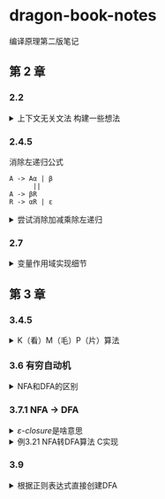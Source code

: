 # dragon-book-notes
编译原理第二版笔记

## 第 2 章

### 2.2

<details><summary>上下文无关文法 构建一些想法</summary>

```
加减乘除无括号的表达式
expr -> expr + term
      | expr - term
      | term

term -> term * digit
      | term / digit
      | digit
```
```
为什么不写成这样
expr -> term + expr
      | term - expr
      | term

term -> term * digit
      | term / digit
      | digit

+ - 是左结合
这样的话 + - 就变成里右结合
1 + 2 + 3
语法分析树就会变成这样
         expr
        / | \
       1  +  expr
            / | \
           2  +  3
```
```
或者这样
expr -> expr + digit
      | expr - digit
      | expr * digit
      | expr / digit
也就是说优先级越高的符号， 要越往里（下）写
表达式的本质就是一颗树， 肯定是从下往上算， 所以要往里（下）写
```
</details>

### 2.4.5
消除左递归公式
```
A -> Aα | β
      ||
A -> βR
R -> αR | ε
```
<details><summary>尝试消除加减乘除左递归</summary>

```
expr -> expr + term
      | expr - term
      | term

term -> term * digit
      | term / digit
      | digit

对于expr
A = expr
α = + term | - term
β = term
   ||
expr      -> term expr_tail
expr_tail -> + term expr_tail | - term expr_tail | ε

对于term
A = term
α = * digit | / digit
β = digit

term      -> digit term_tail
term_tail -> * digit term_tail | / digit term_tail | ε


最后合并
expr      -> term expr_tail
expr_tail -> + term expr_tail 
           | - term expr_tail
           | ε
term      -> digit term_tail
term_tail -> * digit term_tail
           | / digit term_tail 
           | ε
```
</details>

### 2.7
<details><summary>变量作用域实现细节</summary>
 
定义：符号表类`Symbol` 全局符号表`global_symbol` 一个全局符号表指针`p`   
下面时伪代码   
每当进入函数时，`push p; p = global_symbol;`   
每当退出函数时，`pop p;`   
每当进入块时， `new_symbol = new Symbol(); new_symbol.prev = p; p = new_symbol;`   
每当退出块时, `p = p.prev;`   

如果进入的块同时是函数， 先执行`进入函数`， 再执行`进入块`   
如果退出的块同时是函数， 先执行`退出块`， 再执行`退出函数`  

查找符号
```
for (pp = p; pp != NULL; pp = pp.prev) {
    // 然后从符号表里查找即可
}
```

</details>

## 第 3 章

### 3.4.5
<details><summary>K（看）M（毛）P（片）算法</summary>
这个龙书的KMP算法讲的好难懂的样子， 我晕！可能大佬有大佬的思维吧 orz <br />
以前我试图想学过这个算法， 但是看了好多文章， 感觉都讲的不是很清楚， 到现在还是迷迷糊糊的 <br />
今晚， 对，就是今晚 一定要搞懂， ***， 我就不信了 <br />
细细一看龙书 - -， 哇， 别看短短几行， 讲的还是很清楚的。 <br />
<br />

唯一的难点应该是*失陪函数*的计算 <br />
需要明确*失陪函数*计算是关键字的长度，这个关键字要满足既是最长的真前缀又是后缀。 <br />
比如， 就拿龙书的例子：（龙书上的索引是从1开始）
<pre>
字符串：ababaa

f(1) 要计算的字符串：a           计算出的关键字：没有        长度：0
f(2) 要计算的字符串：ab          计算出的关键字：没有        长度：0
f(3) 要计算的字符串：aba         计算出的关键字：a          长度：1
f(4) 要计算的字符串：abab        计算出的关键字：ab         长度：2
f(5) 要计算的字符串：ababa       计算出的关键字：aba        长度：3
f(6) 要计算的字符串：ababaa      计算出的关键字：a          长度：1
</pre>

苦思冥想， 为啥龙书上的函数要这么写， 加上搜索各种资料， 终于。。。 <br/>
龙书最大的失策是直接放伪代码， 不放解释， 我晕， 下面还要证明， 没接触的直接凉凉 <br />

<pre>
失配函数的算法流程是这样的
先是从第一个字符和第二个字符开始比较， 如果相同呢那么 f(1) = 1， 不同 f(1) = 0 （不懂看上面的例子）
假设第一个字符和第二个字符相同
那么现在在第二个字符后面加一个字符（第三个字符），然后是不是就要比较第一个字符后面的哪个字符， 也就是第二个字符， 和第三个字符是否相同
这个相同的流程

那假如不同咋办，不同的话需要回退， 回退到现在的关键字中的关键字那个地方， 为什么可以这么回退呢， 因为关键字的属性就是头和尾是一样的， 画张图可能可以理解快一点
</pre>

书上伪代码，翻译成c， 如果不懂的话， 看的脑壳疼
```c
#include <stdio.h>
#include <memory.h>

int main() {
    char *b = "-ababaa"; // 龙书中索引开始是1， 所以这里头部加了一个字符
    int n = strlen(b);
    int f[n];

    int t = 0; // 指向现在的关键字
    f[1] = 0;
    for (int s = 1; s < n; s++) {
        while (t > 0 && b[s+1] != b[t+1]) // 这里是回退用的， t > 0 是说 如果 t == 0 的话， 就没法继续回退了， b[s+1] != b[t+1] 是回退的条件， 不等于才要回退
            t = f[t]; // 回退关键字， 至于为什么可以回退， 画图， 关键字中的关键字头和尾是一样的
        if (b[s+1] == b[t+1]) { // 等于， 直接下一步
            ++t; // 关键字长度加一
            f[s+1] = t; // 赋值
        } else {
            f[s+1] = 0; // 很明显， 这里肯定回退到不可以回退了， t肯定等于0， 关键字长度肯定等于0
        }
    }

    for (int s = 1; s < n; s++) { // 打印
        printf("%d ", f[s]);
    }
}
```

用索引从0开始写的代码
```c
#include <stdio.h>
#include <memory.h>

int main() {
    char *b = "ababaa";
    int n = strlen(b);
    int f[n];

    // 这里为什么用-1呢
    // 因为s和t肯定要表示同一样东西， s表示的是头部匹配的长度， t表示的是尾部匹配的长度
    // 那么开始的时候肯定是字符0和字符1开始比较
    // 那么s和t肯定在最开始的时候肯定要相差一
    // 无非s=-1， t=0， or， s=0，t=-1
    // 如果s=-1， t=0这种， 那么是s从-1到n-2循环， 下面也肯定是f[s+1] = t; 所以肯定没法写
    int t = -1;
    f[0] = -1;
    for (int s = 0; s < n-1; s++) {
        while (t > -1 && b[s+1] != b[t+1])
            t = f[t];
        if (b[s+1] == b[t+1]) {
            ++t;
            f[s+1] = t;
        } else {
            f[s+1] = -1;
        }
    }

    for (int s = 0; s < n; s++) {
        printf("%d ", f[s]+1);
    }
}
```
</details>

### 3.6 有穷自动机
<details><summary>NFA和DFA的区别</summary>

从名子里面就可以知道了，一个是确定，一个是不确定，那是什么不确定呢？ <br />
是从一个状态转移到另一个状态的路径（对于同样的输入）， NFA可能有一个或多个， 而DFA肯定只有一个。

所以DFA就是NFA的一种特殊情况

</details>

### 3.7.1 NFA -> DFA
<details><summary><i>ε-closure</i>是啥意思</summary>
龙书上写的是： <br />
</i>ε-closure(s)</i> 表示能够从状态s开始只用通过ε转换到达NFA状态集合  <br />
一开始完全不清楚是啥意思，好像是在看定义一样，后来仔细一看例子，哦～ <br />

其实ε-closure(s)就是代表*s*本身加上*s*可以通过*ε*到达的集合 <br />

直接看例子 *例3.21* 可以更快的理解， 看定义完全不懂在讲啥 <br />
上面说 状态 *A* 是 *ε-closure(0)， 即 *A = {0, 1, 2, 4, 7}* <br />
首先*A*集合包含 *0* <br />
然后看*0*可以通过*ε*到达哪些状态 <br />

*0*可以通过*ε*到达<i>{1，7}</i> <br />
*1*又可以通过*ε*到达<i>{2，4\}</i> <br />
*7*没有可以通过*ε*到达的状态 <br />
*2*没有可以通过*ε*到达的状态 <br />
*4*没有可以通过*ε*到达的状态 <br />
所以*A = {0, 1, 2, 4, 7}* <br />


例外下面还有一个*ε-closure(T)* <br />
这和上面的是一样的，只不过*s*代表一个状态， 而*T*代表状态的集合 <br />

</details>

<details><summary>例3.21 NFA转DFA算法 C实现</summary>
  
只适用于龙书例3.21，写的不好，很多没有封装好 
```c
#include <stdio.h>
#include <memory.h>
#include <stdlib.h>

/* copy from C docs */
int compare_ints(const void* a, const void* b) {
    int arg1 = *(const int*)a;
    int arg2 = *(const int*)b;

    if (arg1 < arg2) return -1;
    if (arg1 > arg2) return 1;
    return 0;
}


#define EPSILON 1
#define SIZE 11

int gh[SIZE][SIZE];

struct status {
    int *NFA;
    int NFA_len;
    int DFA;
    int a;
    int b;
    int flag;
};

int is_same(int *a, int a_len, int *b, int b_len) {
    if (a_len != b_len)
        return 0;
    for (int i = 0; i < a_len; ++i) {
        if (a[i] != b[i])
            return 0;
    }
    return 1;
}

int move(const int *T, const int T_len, int a, int *res, int res_len) {
    for (int i = 0; i < T_len; ++i) {
        for (int j = 0; j < SIZE; ++j) {
            if (gh[T[i]][j] == a) {
                res[res_len++] = j;
            }
        }
    }
    return res_len;
}

int e_closure(const int *T, const int T_len, int *res, int res_len) {
    int *que = malloc(1024 * sizeof(int)); memcpy(que, T, T_len * sizeof(int));
    int que_len = T_len;
    for (int i = 0; i < que_len; ++i) {
        for (int j = 0; j < SIZE; ++j) {
            if (gh[que[i]][j] != EPSILON) {
                continue;
            }
            for (int k = 0; k < que_len; ++k) { /* to checkout whether exists */
                if (que[k] == j) {
                    continue;
                }
            }
            que[que_len++] = j;
        }
        res[res_len++] = que[i];
    }
    qsort(res, res_len, sizeof(int), compare_ints);
    return res_len;
}

int main() {
    /* gh data begin */
    memset(gh, 0, sizeof(gh)); /* 0 mean unreachable */
    gh[0][1] = EPSILON;
    gh[0][7] = EPSILON;
    gh[1][2] = EPSILON;
    gh[1][4] = EPSILON;
    gh[2][3] = 'a';
    gh[3][6] = EPSILON;
    gh[4][5] = 'b';
    gh[5][6] = EPSILON;
    gh[6][1] = EPSILON;
    gh[6][7] = EPSILON;
    gh[7][8] = 'a';
    gh[8][9] = 'b';
    gh[9][10] = 'b';
    /* gh data end */

    struct status *stat = malloc(1024 * sizeof(struct status));
    memset(stat, 0, 1024 * sizeof(struct status));
    int stat_len = 0;
    int DFA_index = 'A';

    int *T = malloc(1024 * sizeof(int));

    stat[stat_len].NFA = malloc(1024 * sizeof(int));

    *T = 0;
    stat[stat_len].NFA_len = e_closure(T, 1, stat[stat_len].NFA, 0);
    stat[stat_len].DFA = DFA_index++;
    ++stat_len;

    while (1) {
        int idx = -1;
        for (int i = 0; i < stat_len; ++i) {
            if (!stat[i].flag) {
                idx = i;
                break;
            }
        }

        if (idx == -1) {
            break;
        }
        stat[idx].flag = 1;

        /* a */
        int *t = malloc(1024 * sizeof(int));
        int t_len = move(stat[idx].NFA, stat[idx].NFA_len, 'a', t, 0);

        int *res = malloc(1024 * sizeof(int));
        int res_len = e_closure(t, t_len, res, 0);

        free(t), t = NULL;

        for (int i = 0; i < stat_len; ++i) {
            if (is_same(stat[i].NFA, stat[i].NFA_len, res, res_len)) {
                free(res), res = NULL;

                stat[idx].a = stat[i].DFA;
                goto b;
            }
        }


        stat[idx].a = DFA_index;

        stat[stat_len].NFA = res;
        stat[stat_len].NFA_len = res_len;
        stat[stat_len].DFA = DFA_index++;
        ++stat_len;
        /* end a */

        b:
        /* b */
        t = malloc(1024 * sizeof(int));
        t_len = move(stat[idx].NFA, stat[idx].NFA_len, 'b', t, 0);

        res = malloc(1024 * sizeof(int));
        res_len = e_closure(t, t_len, res, 0);

        free(t), t = NULL;

        for (int i = 0; i < stat_len; ++i) {
            if (is_same(stat[i].NFA, stat[i].NFA_len, res, res_len)) {
                free(res), res = NULL;

                stat[idx].b = stat[i].DFA;
                goto ct;
            }
        }


        stat[idx].b = DFA_index;

        stat[stat_len].NFA = res;
        stat[stat_len].NFA_len = res_len;
        stat[stat_len].DFA = DFA_index++;
        ++stat_len;
        /* end b */

        ct:
        continue;
    }

    for (int i = 0; i < stat_len; ++i) {
        printf("{ %d", stat[i].NFA[0]);
        for (int j = 1; j < stat[i].NFA_len; ++j) {
            printf(", %d", stat[i].NFA[j]);
        }
        printf(" } | %c | %c | %c ", stat[i].DFA, stat[i].a, stat[i].b);

        printf("\n");
    }

    /* free */
    for (int i = 0; i < stat_len; ++i) {
        free(stat[i].NFA), stat[i].NFA = NULL;
    }
    free(stat);

    return 0;
}

```
 </details>


### 3.9
<details><summary>根据正则表达式直接创建DFA</summary>

`firstpos`, `lastpost` 这两个看了半天才知道是啥意思 <br />
如果把节点n看出一颗二叉树，就很好理解 <br />
`firstpos(n)` 就是二叉树的左子树的集合 <br />
`lastpos(n)` 就是二叉树右子树的集合 <br />
假设一个n是 `(a|b|c)z` <br />
那么将n按照龙书上的方法转化成一颗树 <br />
那么`firstpos`就是`{a, b, c}` <br />
`lastpos(n)`就是{z} <br />
接下来把字母换成序号就行 <br />

其他还是很好理解的 <br />
`nullable` 就是是否可以匹配空串 <br />
`followpos` 就是下一个字符可能的集合 <br />

搞清楚这些定义之后，就可以计算`followpos`，因为这些定义都是为计算`followpos`服务的

然后只要根据节点的类型做对应的操作就可以了




</details>



